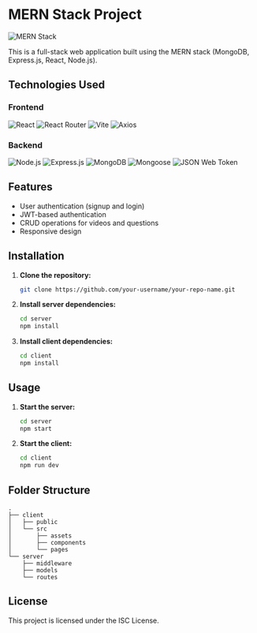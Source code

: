 # MERN Stack Project

![MERN Stack](https://img.shields.io/badge/MERN-Stack-blue?style=for-the-badge&logo=mongodb&logoColor=white)

This is a full-stack web application built using the MERN stack (MongoDB, Express.js, React, Node.js).

## Technologies Used

### Frontend

![React](https://img.shields.io/badge/React-20232A?style=for-the-badge&logo=react&logoColor=61DAFB)
![React Router](https://img.shields.io/badge/React_Router-CA4245?style=for-the-badge&logo=react-router&logoColor=white)
![Vite](https://img.shields.io/badge/Vite-646CFF?style=for-the-badge&logo=vite&logoColor=white)
![Axios](https://img.shields.io/badge/Axios-20232A?style=for-the-badge&logo=axios&logoColor=white)

### Backend

![Node.js](https://img.shields.io/badge/Node.js-339933?style=for-the-badge&logo=nodedotjs&logoColor=white)
![Express.js](https://img.shields.io/badge/Express.js-000000?style=for-the-badge&logo=express&logoColor=white)
![MongoDB](https://img.shields.io/badge/MongoDB-47A248?style=for-the-badge&logo=mongodb&logoColor=white)
![Mongoose](https://img.shields.io/badge/Mongoose-880000?style=for-the-badge&logo=mongoose&logoColor=white)
![JSON Web Token](https://img.shields.io/badge/JSON_Web_Token-000000?style=for-the-badge&logo=jsonwebtokens&logoColor=white)

## Features

- User authentication (signup and login)
- JWT-based authentication
- CRUD operations for videos and questions
- Responsive design

## Installation

1. **Clone the repository:**
   ```bash
   git clone https://github.com/your-username/your-repo-name.git
   ```
2. **Install server dependencies:**
   ```bash
   cd server
   npm install
   ```
3. **Install client dependencies:**
   ```bash
   cd client
   npm install
   ```

## Usage

1. **Start the server:**
   ```bash
   cd server
   npm start
   ```
2. **Start the client:**
   ```bash
   cd client
   npm run dev
   ```

## Folder Structure

```
.
├── client
│   ├── public
│   └── src
│       ├── assets
│       ├── components
│       └── pages
└── server
    ├── middleware
    ├── models
    └── routes
```

## License

This project is licensed under the ISC License.
